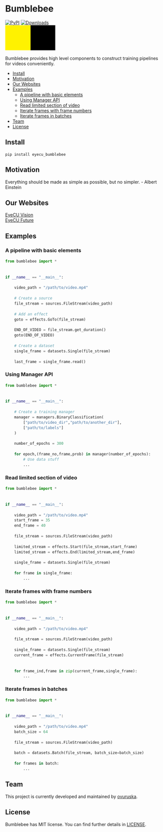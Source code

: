 # Bumblebee
[![PyPI](https://img.shields.io/pypi/v/eyecu_bumblebee.svg)](https://pypi.python.org/pypi/eyecu_bumblebee)
[![Downloads](https://pepy.tech/badge/eyecu-bumblebee/week)](https://pepy.tech/project/eyecu-bumblebee) \
![Bumblebee image](./docs/bumblebee.png)

Bumblebee provides high level components to construct training pipelines for videos conveniently.


- [Install](#install)
- [Motivation](#motto)
- [Our Websites](#our-websites)
- [Examples](#examples)
    - [A pipeline with basic elements](#a-pipeline-with-basic-elements)
    - [Using Manager API](#using-manager-api)
    - [Read limited section of video](#read--limited-section-of-video)
    - [Iterate frames with frame numbers](#iterate-frames-with-frame-numbers)
    - [Iterate frames in batches](#iterate-frames-in-batches)
- [Team](#team)
- [License](#license)



## Install

```
pip install eyecu_bumblebee
```

## Motivation

Everything should be made as simple as possible, but no simpler. - Albert Einstein

## Our Websites

[EyeCU Vision](https://eyecuvision.com/) \
[EyeCU Future](https://eyecufuture.com/) 


## Examples

### A pipeline with basic elements

```python
from bumblebee import *


if __name__ == "__main__":
    
    video_path = "/path/to/video.mp4"

    # Create a source
    file_stream = sources.FileStream(video_path)

    # Add an effect
    goto = effects.GoTo(file_stream)

    END_OF_VIDEO = file_stream.get_duration()
    goto(END_OF_VIDEO)

    # Create a dataset
    single_frame = datasets.Single(file_stream)

    last_frame = single_frame.read()

```

### Using Manager API

```python
from bumblebee import *


if __name__ == "__main__":
    
    # Create a training manager
    manager = managers.BinaryClassification(
        ["path/to/video_dir","path/to/another_dir"],
        ["path/to/labels"]
    )

    number_of_epochs = 300
    
    for epoch,(frame_no,frame,prob) in manager(number_of_epochs):
        # Use data stuff
        ...    

```


### Read  limited section of video
```python
from bumblebee import *


if __name__ == "__main__":
  
    video_path = "/path/to/video.mp4"
    start_frame = 35
    end_frame = 40
    
    file_stream = sources.FileStream(video_path)
    
    limited_stream = effects.Start(file_stream,start_frame)
    limited_stream = effects.End(limited_stream,end_frame)

    single_frame = datasets.Single(file_stream)

    for frame in single_frame:
        ...  

```

### Iterate frames with frame numbers
```python
from bumblebee import *


if __name__ == "__main__":
  
    video_path = "/path/to/video.mp4"
    
    file_stream = sources.FileStream(video_path)
    
    single_frame = datasets.Single(file_stream)
    current_frame = effects.CurrentFrame(file_stream)
    
    
    for frame_ind,frame in zip(current_frame,single_frame):
        ...  

``` 



### Iterate frames in batches

```python
from bumblebee import *


if __name__ == "__main__":
  
    video_path = "/path/to/video.mp4"
    batch_size = 64
    
    file_stream = sources.FileStream(video_path)
    
    batch = datasets.Batch(file_stream, batch_size=batch_size)
    
    for frames in batch:
        ...  

``` 

## Team
This project is currently developed and maintained by [ovuruska](https://github.com/ovuruska).


## License
Bumblebee has MIT license. You can find further details in [LICENSE](LICENSE).

